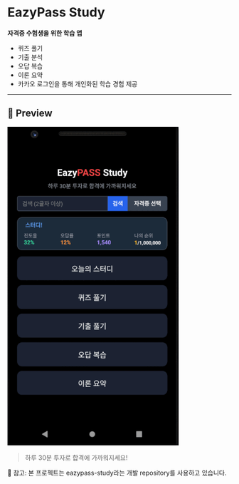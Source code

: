 # EazyPass Study

**자격증 수험생을 위한 학습 앱**

- 퀴즈 풀기
- 기출 분석
- 오답 복습
- 이론 요약
- 카카오 로그인을 통해 개인화된 학습 경험 제공

---

## 👀 Preview

![preview](./preview.gif)

> 하루 30분 투자로 합격에 가까워지세요!

📌 참고: 본 프로젝트는 eazypass-study라는 개발 repository를 사용하고 있습니다.
